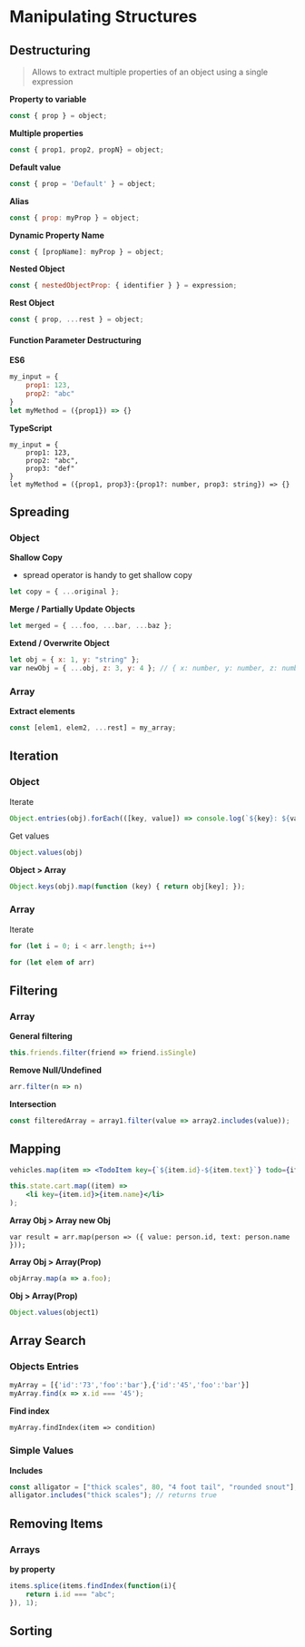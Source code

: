 # Manipulating Structures





## Destructuring

> Allows to extract multiple properties of an object using a single expression 

**Property to variable**

```javascript
const { prop } = object;
```

**Multiple properties**

```js
const { prop1, prop2, propN} = object;
```

**Default value**

```js
const { prop = 'Default' } = object;
```

**Alias**

```js
const { prop: myProp } = object;
```

**Dynamic Property Name**

```js
const { [propName]: myProp } = object;
```

**Nested Object**

```js
const { nestedObjectProp: { identifier } } = expression;
```

**Rest Object**

```js
const { prop, ...rest } = object;
```

#### Function Parameter Destructuring

**ES6**

```js
my_input = {
    prop1: 123,
    prop2: "abc"
}
let myMethod = ({prop1}) => {}
```

**TypeScript**

```tsx
my_input = {
    prop1: 123,
    prop2: "abc",
    prop3: "def"
}
let myMethod = ({prop1, prop3}:{prop1?: number, prop3: string}) => {}
```





## Spreading



### Object

**Shallow Copy**

- spread operator is handy to get shallow copy

```js
let copy = { ...original };
```

**Merge / Partially Update Objects**

```js
let merged = { ...foo, ...bar, ...baz };
```

**Extend / Overwrite Object**

```js
let obj = { x: 1, y: "string" };
var newObj = { ...obj, z: 3, y: 4 }; // { x: number, y: number, z: number }
```

### Array

**Extract elements**

```js
const [elem1, elem2, ...rest] = my_array;
```







## Iteration



### Object

Iterate

```js
Object.entries(obj).forEach(([key, value]) => console.log(`${key}: ${value}`));
```

Get values

```js
Object.values(obj)
```

**Object > Array**

```js
Object.keys(obj).map(function (key) { return obj[key]; });
```



### Array

Iterate

```javascript
for (let i = 0; i < arr.length; i++)
```

```javascript
for (let elem of arr)
```









## Filtering



### Array

**General filtering**

```js
this.friends.filter(friend => friend.isSingle)
```

**Remove Null/Undefined**

```js
arr.filter(n => n)
```

**Intersection**

```js
const filteredArray = array1.filter(value => array2.includes(value));
```





## Mapping



```jsx
vehicles.map(item => <TodoItem key={`${item.id}-${item.text}`} todo={item}/>)}
```

```jsx
this.state.cart.map((item) =>
    <li key={item.id}>{item.name}</li>
);
```

**Array Obj > Array new Obj**

```tsx
var result = arr.map(person => ({ value: person.id, text: person.name }));
```

**Array Obj > Array(Prop)**

```js
objArray.map(a => a.foo);
```

**Obj > Array(Prop)**

```js
Object.values(object1)
```





## Array Search

### Objects Entries

```js
myArray = [{'id':'73','foo':'bar'},{'id':'45','foo':'bar'}]
myArray.find(x => x.id === '45');
```

**Find index**

```tsx
myArray.findIndex(item => condition)
```

### Simple Values

**Includes**

```js
const alligator = ["thick scales", 80, "4 foot tail", "rounded snout"];
alligator.includes("thick scales"); // returns true
```





## Removing Items

### Arrays

**by property**

```js
items.splice(items.findIndex(function(i){
    return i.id === "abc";
}), 1);
```





## Sorting





